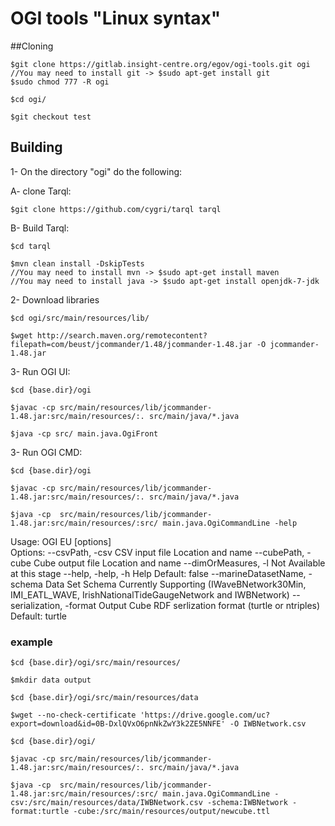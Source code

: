 # OGI tools "Linux syntax"

##Cloning 

	$git clone https://gitlab.insight-centre.org/egov/ogi-tools.git ogi
	//You may need to install git -> $sudo apt-get install git
	$sudo chmod 777 -R ogi
	
	$cd ogi/
	
	$git checkout test

## Building
	
1- On the directory "ogi" do the following:

   A- clone Tarql:

    $git clone https://github.com/cygri/tarql tarql
    
   B- Build Tarql:

	$cd tarql
	 
	$mvn clean install -DskipTests
    //You may need to install mvn -> $sudo apt-get install maven
    //You may need to install java -> $sudo apt-get install openjdk-7-jdk
    
2- Download libraries

	$cd ogi/src/main/resources/lib/
	
	$wget http://search.maven.org/remotecontent?filepath=com/beust/jcommander/1.48/jcommander-1.48.jar -O jcommander-1.48.jar
	

3- Run OGI UI:

	$cd {base.dir}/ogi
	
	$javac -cp src/main/resources/lib/jcommander-1.48.jar:src/main/resources/:. src/main/java/*.java	
	
	$java -cp src/ main.java.OgiFront

3- Run OGI CMD:
	
	$cd {base.dir}/ogi
		
	$javac -cp src/main/resources/lib/jcommander-1.48.jar:src/main/resources/:. src/main/java/*.java
	
	$java -cp  src/main/resources/lib/jcommander-1.48.jar:src/main/resources/:src/ main.java.OgiCommandLine -help
	
Usage: OGI EU [options]  
  Options:
    --csvPath, -csv
       CSV input file Location and name
    --cubePath, -cube
       Cube output file Location and name
    --dimOrMeasures, -l
       Not Available at this stage
    --help, -help, -h
       Help
       Default: false
    --marineDatasetName, -schema
       Data Set Schema Currently Supporting (IWaveBNetwork30Min, IMI_EATL_WAVE,
       IrishNationalTideGaugeNetwork and IWBNetwork)
    --serialization, -format
       Output Cube RDF serlization format (turtle or ntriples)
       Default: turtle

	
### example
	
	$cd {base.dir}/ogi/src/main/resources/
	
	$mkdir data output
	
	$cd {base.dir}/ogi/src/main/resources/data
	
	$wget --no-check-certificate 'https://drive.google.com/uc?export=download&id=0B-DxlQVxO6pnNkZwY3k2ZE5NNFE' -O IWBNetwork.csv
		
	$cd {base.dir}/ogi/
	
	$javac -cp src/main/resources/lib/jcommander-1.48.jar:src/main/resources/:. src/main/java/*.java
	
	$java -cp  src/main/resources/lib/jcommander-1.48.jar:src/main/resources/:src/ main.java.OgiCommandLine -csv:/src/main/resources/data/IWBNetwork.csv -schema:IWBNetwork -format:turtle -cube:/src/main/resources/output/newcube.ttl

